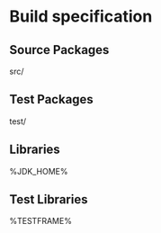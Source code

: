 # Build specification

## Source Packages

src/

## Test Packages

test/

## Libraries

%JDK_HOME%

## Test Libraries

%TESTFRAME%
